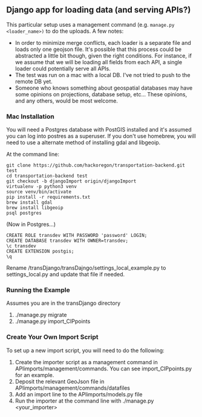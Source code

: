 ## Django app for loading data (and serving APIs?)

This particular setup uses a management command (e.g. `manage.py <loader_name>)` to do the uploads.  A few notes:

* In order to minimize merge conflicts, each loader is a separate file and loads only one geojson file.  It's possible that this process could be abstracted a little bit though, given the right conditions.  For instance, if we assume that we will be loading all fields from each API, a single loader could potentially serve all APIs.
* The test was run on a mac with a local DB.  I've not tried to push to the remote DB yet.
* Someone who knows something about geospatial databases may have some opinions on projections, database setup, etc...  These opinions, and any others, would be most welcome.


### Mac Installation

You will need a Postgres database with PostGIS installed and it's assumed you can log into postres as a superuser.  If you don't use homebrew, you will need to use a alternate method of installing gdal and libgeoip.

At the command line:
```
git clone https://github.com/hackoregon/transportation-backend.git test
cd transportation-backend test
git checkout -b djangoImport origin/djangoImport
virtualenv -p python3 venv
source venv/bin/activate
pip install -r requirements.txt
brew install gdal
brew install libgeoip
psql postgres
```
    
(Now in Postgres...)
```
CREATE ROLE transdev WITH PASSWORD 'password' LOGIN;
CREATE DATABASE transdev WITH OWNER=transdev;
\c transdev
CREATE EXTENSION postgis;
\q
```
Rename /transDjango/transDajngo/settings_local_example.py to settings_local.py and update that file if needed.


### Running the Example

Assumes you are in the transDjango directory

1.  ./manage.py migrate
2.  ./manage.py import_CIPpoints


### Create Your Own Import Script

To set up a new import script, you will need to do the following:
1. Create the importer script as a management command in APIimports/management/commands.  You can see import_CIPpoints.py for an example.
2. Deposit the relevant GeoJson file in APIimports/management/commands/datafiles
3. Add an import line to the APIimports/models.py file
4. Run the importer at the command line with ./manage.py <your_importer>


